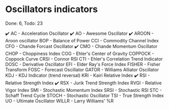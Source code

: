 # Oscillators indicators
Done: 6, Todo: 23

✔️ AC - Acceleration Oscillator
✔️ AO - Awesome Oscillator
✔️ AROON - Aroon oscillator
BOP - Balance of Power
CCI - Commodity Channel Index
CFO - Chande Forcast Oscillator
✔️ CMO - Chande Momentum Oscillator
CHOP - Choppiness Index
COG - Ehler's Center of Gravity
COPPOCK - Coppock Curve
CRSI - Connor RSI
CTI - Ehler's Correlation Trend Indicator
DOSC - Derivative Oscillator
EFI - Elder Ray's Force Index
FISHER - Fisher Transform
FOSC - Forecast Oscillator
GATOR - Williams Alliator Oscillator
KDJ - KDJ Indicator (trend reversal)
KRI - Kairi Relative Index
✔️ RSI - Relative Strength Index
✔️ RSX - Jurik Trend Strength Index
RVGI - Relative Vigor Index
SMI - Stochastic Momentum Index
SRSI - Stochastic RSI
STC - Schaff Trend Cycle
STOCH - Stochastic Oscillator
TSI - True Strength Index
UO - Ultimate Oscillator
WILLR - Larry Williams' %R
